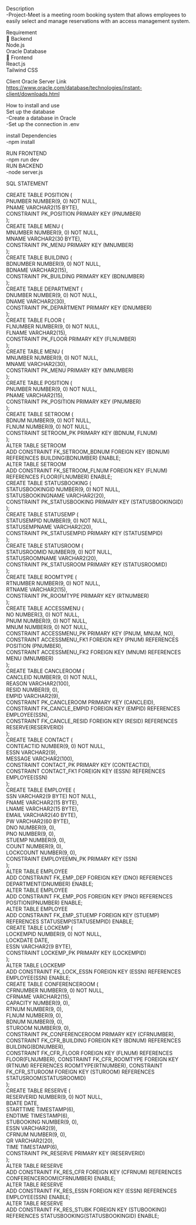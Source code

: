 Description  
-Project-Meet is a meeting room booking system that allows employees to easily select and manage reservations with an   access management system.  

Requirement  
🔹 Backend  
Node.js  
Oracle Database  
🔹 Frontend  
React.js  
Tailwind CSS  

Client Oracle Server Link
https://www.oracle.com/database/technologies/instant-client/downloads.html



How to install and use  
Set up the database  
-Create a database in Oracle  
-Set up the connection in .env  

install Dependencies  
-npm install  

RUN FRONTEND  
-npm run dev  
RUN BACKEND  
-node server.js  
 

SQL STATEMENT  

CREATE TABLE POSITION (  
  PNUMBER NUMBER(9, 0) NOT NULL,  
  PNAME VARCHAR2(15 BYTE),  
  CONSTRAINT PK_POSITION PRIMARY KEY (PNUMBER)  
);  
CREATE TABLE MENU (  
  MNUMBER NUMBER(9, 0) NOT NULL,  
  MNAME VARCHAR2(30 BYTE),  
  CONSTRAINT PK_MENU PRIMARY KEY (MNUMBER)  
);  
CREATE TABLE BUILDING (  
  BDNUMBER NUMBER(9, 0) NOT NULL,  
  BDNAME VARCHAR2(15),  
  CONSTRAINT PK_BUILDING PRIMARY KEY (BDNUMBER)  
);  
CREATE TABLE DEPARTMENT (  
  DNUMBER NUMBER(9, 0) NOT NULL,  
  DNAME VARCHAR2(30),  
  CONSTRAINT PK_DEPARTMENT PRIMARY KEY (DNUMBER)  
);  
CREATE TABLE FLOOR (  
  FLNUMBER NUMBER(9, 0) NOT NULL,  
  FLNAME VARCHAR2(15),  
  CONSTRAINT PK_FLOOR PRIMARY KEY (FLNUMBER)  
);  
CREATE TABLE MENU (  
  MNUMBER NUMBER(9, 0) NOT NULL,  
  MNAME VARCHAR2(30),  
  CONSTRAINT PK_MENU PRIMARY KEY (MNUMBER)  
);  
CREATE TABLE POSITION (  
  PNUMBER NUMBER(9, 0) NOT NULL,  
  PNAME VARCHAR2(15),  
  CONSTRAINT PK_POSITION PRIMARY KEY (PNUMBER)  
);  
CREATE TABLE SETROOM (  
  BDNUM NUMBER(9, 0) NOT NULL,  
  FLNUM NUMBER(9, 0) NOT NULL,  
  CONSTRAINT SETROOM_PK PRIMARY KEY (BDNUM, FLNUM)  
);  
ALTER TABLE SETROOM  
ADD CONSTRAINT FK_SETROOM_BDNUM FOREIGN KEY (BDNUM) REFERENCES BUILDING(BDNUMBER) ENABLE;  
ALTER TABLE SETROOM  
ADD CONSTRAINT FK_SETROOM_FLNUM FOREIGN KEY (FLNUM) REFERENCES FLOOR(FLNUMBER) ENABLE;  
CREATE TABLE STATUSBOOKING (  
  STATUSBOOKINGID NUMBER(9, 0) NOT NULL,  
  STATUSBOOKINGNAME VARCHAR2(20),  
  CONSTRAINT PK_STATUSBOOKING PRIMARY KEY (STATUSBOOKINGID)  
);  
CREATE TABLE STATUSEMP (  
  STATUSEMPID NUMBER(9, 0) NOT NULL,  
  STATUSEMPNAME VARCHAR2(20),  
  CONSTRAINT PK_STATUSEMPID PRIMARY KEY (STATUSEMPID)  
);  
CREATE TABLE STATUSROOM (  
  STATUSROOMID NUMBER(9, 0) NOT NULL,  
  STATUSROOMNAME VARCHAR2(20),  
  CONSTRAINT PK_STATUSROOM PRIMARY KEY (STATUSROOMID)  
);  
CREATE TABLE ROOMTYPE (  
  RTNUMBER NUMBER(9, 0) NOT NULL,  
  RTNAME VARCHAR2(15),  
  CONSTRAINT PK_ROOMTYPE PRIMARY KEY (RTNUMBER)  
);   
CREATE TABLE ACCESSMENU (  
  NO NUMBER(3, 0) NOT NULL,  
  PNUM NUMBER(9, 0) NOT NULL,  
  MNUM NUMBER(9, 0) NOT NULL,  
  CONSTRAINT ACCESSMENU_PK PRIMARY KEY (PNUM, MNUM, NO),  
  CONSTRAINT ACCESSMENU_FK1 FOREIGN KEY (PNUM) REFERENCES POSITION (PNUMBER),  
  CONSTRAINT ACCESSMENU_FK2 FOREIGN KEY (MNUM) REFERENCES MENU (MNUMBER)  
);  
CREATE TABLE CANCLEROOM (   
  CANCLEID NUMBER(9, 0) NOT NULL,  
  REASON VARCHAR2(100),  
  RESID NUMBER(9, 0),  
  EMPID VARCHAR2(9),  
  CONSTRAINT PK_CANCLEROOM PRIMARY KEY (CANCLEID),  
  CONSTRAINT FK_CANCLE_EMPID FOREIGN KEY (EMPID) REFERENCES EMPLOYEE(SSN),  
  CONSTRAINT FK_CANCLE_RESID FOREIGN KEY (RESID) REFERENCES RESERVE(RESERVERID)  
);  
CREATE TABLE CONTACT (  
  CONTEACTID NUMBER(9, 0) NOT NULL,  
  ESSN VARCHAR2(9),  
  MESSAGE VARCHAR2(100),  
  CONSTRAINT CONTACT_PK PRIMARY KEY (CONTEACTID),  
  CONSTRAINT CONTACT_FK1 FOREIGN KEY (ESSN) REFERENCES EMPLOYEE(SSN)  
);  
CREATE TABLE EMPLOYEE (  
  SSN VARCHAR2(9 BYTE) NOT NULL,  
  FNAME VARCHAR2(15 BYTE),  
  LNAME VARCHAR2(15 BYTE),  
  EMAIL VARCHAR2(40 BYTE),  
  PW VARCHAR2(60 BYTE),  
  DNO NUMBER(9, 0),  
  PNO NUMBER(9, 0),  
  STUEMP NUMBER(9, 0),  
  COUNT NUMBER(9, 0),  
  LOCKCOUNT NUMBER(9, 0),  
  CONSTRAINT EMPLOYEEMN_PK PRIMARY KEY (SSN)  
);   
ALTER TABLE EMPLOYEE  
ADD CONSTRAINT FK_EMP_DEP FOREIGN KEY (DNO) REFERENCES DEPARTMENT(DNUMBER) ENABLE;  
ALTER TABLE EMPLOYEE  
ADD CONSTRAINT FK_EMP_POS FOREIGN KEY (PNO) REFERENCES POSITION(PNUMBER) ENABLE;  
ALTER TABLE EMPLOYEE   
ADD CONSTRAINT FK_EMP_STUEMP FOREIGN KEY (STUEMP) REFERENCES STATUSEMP(STATUSEMPID) ENABLE;  
CREATE TABLE LOCKEMP (  
  LOCKEMPID NUMBER(9, 0) NOT NULL,  
  LOCKDATE DATE,  
  ESSN VARCHAR2(9 BYTE),  
  CONSTRAINT LOCKEMP_PK PRIMARY KEY (LOCKEMPID)  
);  
ALTER TABLE LOCKEMP  
ADD CONSTRAINT FK_LOCK_ESSN FOREIGN KEY (ESSN) REFERENCES EMPLOYEE(SSN) ENABLE;  
CREATE TABLE CONFERENCEROOM (  
  CFRNUMBER NUMBER(9, 0) NOT NULL,  
  CFRNAME VARCHAR2(15),  
  CAPACITY NUMBER(9, 0),  
  RTNUM NUMBER(9, 0),  
  FLNUM NUMBER(9, 0),  
  BDNUM NUMBER(9, 0),  
  STUROOM NUMBER(9, 0),  
  CONSTRAINT PK_CONFERENCEROOM PRIMARY KEY (CFRNUMBER),  
  CONSTRAINT FK_CFR_BUILDING FOREIGN KEY (BDNUM) REFERENCES BUILDING(BDNUMBER),  
  CONSTRAINT FK_CFR_FLOOR FOREIGN KEY (FLNUM) REFERENCES FLOOR(FLNUMBER), 
  CONSTRAINT FK_CFR_ROOMTYPE FOREIGN KEY (RTNUM) REFERENCES ROOMTYPE(RTNUMBER), 
  CONSTRAINT FK_CFR_STUROOM FOREIGN KEY (STUROOM) REFERENCES STATUSROOM(STATUSROOMID)  
);  
CREATE TABLE RESERVE (  
  RESERVERID NUMBER(9, 0) NOT NULL,  
  BDATE DATE,  
  STARTTIME TIMESTAMP(6),  
  ENDTIME TIMESTAMP(6),  
  STUBOOKING NUMBER(9, 0),  
  ESSN VARCHAR2(9),  
  CFRNUM NUMBER(9, 0),  
  QR VARCHAR2(20),  
  TIME TIMESTAMP(6),  
  CONSTRAINT PK_RESERVE PRIMARY KEY (RESERVERID)  
);  
ALTER TABLE RESERVE  
ADD CONSTRAINT FK_RES_CFR FOREIGN KEY (CFRNUM) REFERENCES CONFERENCEROOM(CFRNUMBER) ENABLE;  
ALTER TABLE RESERVE  
ADD CONSTRAINT FK_RES_ESSN FOREIGN KEY (ESSN) REFERENCES EMPLOYEE(SSN) ENABLE;  
ALTER TABLE RESERVE  
ADD CONSTRAINT FK_RES_STUBK FOREIGN KEY (STUBOOKING) REFERENCES STATUSBOOKING(STATUSBOOKINGID) ENABLE;  


